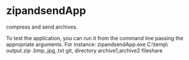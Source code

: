 # zipandsendApp
compress and send archives.

To test the application, you can run it from the command line passing the appropriate arguments. For instance:
zipandsendApp.exe C:\temp\ output.zip .bmp,.jpg,.txt git, directory archive1,archive2 fileshare
